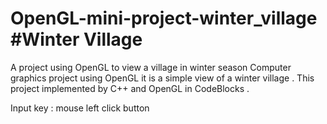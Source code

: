 # OpenGL-mini-project-winter_village  #Winter Village 
A project using OpenGL to view a village in  winter season
Computer graphics project using OpenGL it is a simple view of a winter village . This project implemented by C++ and OpenGL in CodeBlocks .

Input key : mouse left click button
